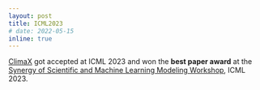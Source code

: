 ```yaml
---
layout: post
title: ICML2023
# date: 2022-05-15
inline: true
---
```


[ClimaX](https://arxiv.org/abs/2301.10343) got accepted at ICML 2023 and won the **best paper award** at the [Synergy of Scientific and Machine Learning Modeling Workshop](https://syns-ml.github.io/2023/cfsm/), ICML 2023.